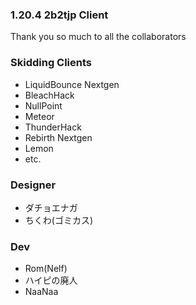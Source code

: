 ### 1.20.4 2b2tjp Client

Thank you so much to all the collaborators  
### Skidding Clients  
- LiquidBounce Nextgen  
- BleachHack  
- NullPoint  
- Meteor  
- ThunderHack  
- Rebirth Nextgen  
- Lemon  
- etc.  

### Designer  
- ダチョエナガ  
- ちくわ(ゴミカス)  

### Dev  
- Rom(Nelf)  
- ハイピの廃人  
- NaaNaa  
